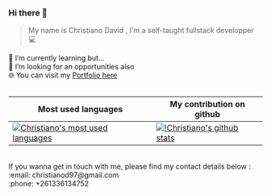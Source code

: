 ### Hi there 👋
> My name is Christiano David , 
> I'm a self-taught fullstack developper 	:computer:
<!--
**ChristianoDc7/ChristianoDc7** is a ✨ _special_ ✨ repository because its `README.md` (this file) appears on your GitHub profile.

Here are some ideas to get you started:

- 🔭 I’m currently working on ...
- 🌱 I’m currently learning ...
- 👯 I’m looking to collaborate on ...
- 🤔 I’m looking for help with ...
- 💬 Ask me about ...
- 📫 How to reach me: ...
- 😄 Pronouns: ...
- ⚡ Fun fact: ...
-->
🌱 I’m currently learning but... <br>
:briefcase: I’m looking for an opportunities also <br>
🌐 You can visit my <a href="https://christianodc7.github.io/">Portfolio here</a> <br><br>

 Most used languages    | My contribution on github |
 -----------------------| --------------------------|
[![Christiano's most used languages](https://github-readme-stats.vercel.app/api/top-langs/?username=ChristianoDc7&hide=css,html,hack&langs_count=20)](https://github.com/ChristianoDc7) | [![!Christiano's github stats](https://github-readme-stats.vercel.app/api?username=christianodc7&show_icons=true&theme=radical)](https://github.com/ChristianoDc7) |

<br>
If you wanna get in touch with me, please find my contact details below : <br>
:email: christianod97@gmail.com <br>
:phone: +261336134752
